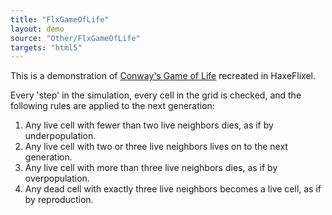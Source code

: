 ```yaml
---
title: "FlxGameOfLife"
layout: demo
source: "Other/FlxGameOfLife"
targets: "html5"
---
```


This is a demonstration of [Conway's Game of Life](https://en.wikipedia.org/wiki/Conway%27s_Game_of_Life) recreated in HaxeFlixel.

Every 'step' in the simulation, every cell in the grid is checked, and the following rules are applied to the next generation:

1. Any live cell with fewer than two live neighbors dies, as if by underpopulation.
1. Any live cell with two or three live neighbors lives on to the next generation.
1. Any live cell with more than three live neighbors dies, as if by overpopulation.
1. Any dead cell with exactly three live neighbors becomes a live cell, as if by reproduction.

